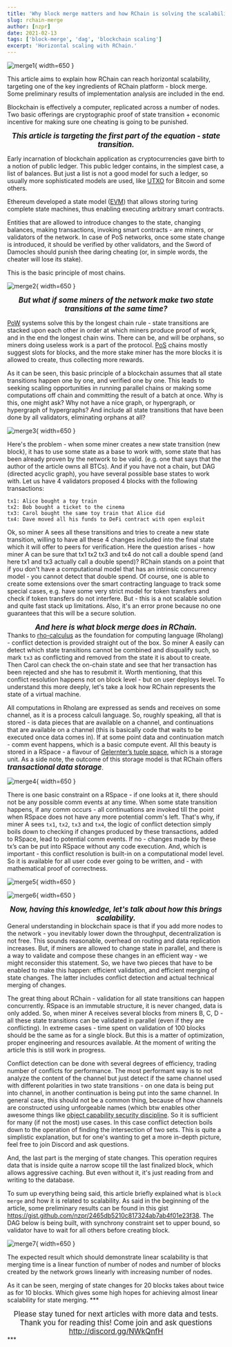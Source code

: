 ```yaml
---
title: 'Why block merge matters and how RChain is solving the scalability problem.'
slug: rchain-merge
author: [nzpr]
date: 2021-02-13
tags: ['block-merge', 'dag', 'blockchain scaling']
excerpt: 'Horizontal scaling with RChain.'
---
```

![merge1](./images/merge-1.jpg){ width=650 }

This article aims to explain how RChain can reach horizontal scalability, targeting one of the key ingredients of RChain platform - block merge.
Some preliminary results of implementation analysis are included in the end.

Blockchain is effectively a computer, replicated across a number of nodes.
Two basic offerings are cryptographic proof of state transition + economic incentive for making sure one cheating is going to be punished.

***<div style="font-size:larger; text-align:center">This article is targeting the first part of the equation - state transition.</div>***

Early incarnation of blockchain application as cryptocurrencies gave birth to a notion of public ledger. This public ledger contains, in the simplest case, a list of balances.  But just a list is not a good model for such a ledger, so usually more sophisticated models are used, like [UTXO](https://en.wikipedia.org/wiki/Unspent_transaction_output) for Bitcoin and some others.

Ethereum developed a state model ([EVM](https://ethereum.org/en/developers/docs/evm/)) that allows storing turing complete state machines, thus enabling executing arbitrary smart contracts.

Entities that are allowed to introduce changes to the state, changing balances, making transactions, invoking smart contracts - are miners, or validators of the network.
In case of PoS networks, once some state change is introduced, it should be verified by other validators, and the Sword of Damocles should punish thee daring cheating (or, in simple words, the cheater will lose its stake).

This is the basic principle of most chains.

![merge2](./images/merge-2.jpg){ width=650 }

***<div style="font-size:larger; text-align:center">But what if some miners of the network make two state transitions at the same time?</div>***

 [PoW](https://en.wikipedia.org/wiki/Proof_of_work) systems solve this by the longest chain rule - state transitions are stacked upon each other in order at which miners produce proof of work, and in the end the longest chain wins. There can be, and will be orphans, so miners doing useless work is a part of the protocol. [PoS](https://en.wikipedia.org/wiki/Proof_of_stake) chains mostly suggest slots for blocks, and the more stake miner has the more blocks it is allowed to create, thus collecting more rewards.

As it can be seen, this basic principle of a blockchain assumes that all state transitions happen one by one, and verified one by one. This leads to seeking scaling opportunities in running parallel chains or making some computations off chain and committing the result of a batch at once.
Why is this, one might ask? Why not have a nice graph, or hypergraph, or hypergraph of hypergraphs? And include all state transitions that have been done by all validators, eliminating orphans at all?

![merge3](./images/merge-3.jpg){ width=650 }

Here's the problem - when some miner creates a new state transition (new block), it has to use some state as a base to work with, some state that has been already proven by the network to be valid. (e.g. one that says that the author of the article owns all BTCs). And if you have not a chain, but DAG (directed acyclic graph), you have several possible base states to work with. Let us have 4 validators proposed 4 blocks with the following transactions:

`tx1: Alice bought a toy train`<br/>
`tx2: Bob bought a ticket to the cinema`<br/>
`tx3: Carol bought the same toy train that Alice did`<br/>
`tx4: Dave moved all his funds to DeFi contract with open exploit`

Ok, so miner A sees all these transitions and tries to create a new state transition, willing to have all these 4 changes included into the final state which it will offer to peers for verification.
Here the question arises - how miner A can be sure that tx1 tx2 tx3 and tx4 do not call a double spend (and here tx1 and tx3 actually call a double spend)? RChain stands on a point that if you don't have a computational model that has an intrinsic concurrency model - you cannot detect that double spend. Of course, one is able to create some extensions over the smart contracting language to track some special cases, e.g. have some very strict model for token transfers and check if token transfers do not interfere. But - this is a not scalable solution and quite fast stack up limitations. Also, it's an error prone because no one guarantees that this will be a secure solution.

***<div style="font-size:larger; text-align:center">And here is what block merge does in RChain.</div>*** Thanks to [rho-calculus](https://en.wikipedia.org/wiki/Rho_calculus) as the foundation for computing language (Rholang) - conflict detection is provided straight out of the box. So miner A easily can detect which state transitions cannot be combined and disqualify such, so mark `tx3` as conflicting and removed from the state it is about to create. Then Carol can check the on-chain state and see that her transaction has been rejected and she has to resubmit it. Worth mentioning, that this conflict resolution happens not on block level - but on user deploys level. To understand this more deeply, let's take a look how RChain represents the state of a virtual machine.

All computations in Rholang are expressed as sends and receives on some channel, as it is a process calculi language. So, roughly speaking, all that is stored - is data pieces that are available on a channel, and continuations that are available on a channel (this is basically code that waits to be executed once data comes in). If at some point data and continuation match - comm event happens, which is a basic compute event. All this beauty is stored in a RSpace -  a flavour of [Gelernter’s tuple space](https://en.wikipedia.org/wiki/Tuple_space), which is a storage unit. As a side note, the outcome of this storage model is that RChain offers ***<span style="font-size:larger">transactional data storage</span>***.

![merge4](./images/merge-4.jpg){ width=650 }

There is one basic constraint on a RSpace - if one looks at it, there should not be any possible comm events at any time. When some state transition happens, if any comm occurs - all continuations are invoked till the point when RSpace does not have any more potential comm's left. That's why, if miner A sees `tx1`, `tx2`, `tx3` and `tx4`, the logic of conflict detection simply boils down to checking if changes produced by these transactions, added to RSpace, lead to potential comm events. If no - changes made by these tx’s can be put into RSpace without any code execution. And, which is important - this conflict resolution is built-in on a computational model level. So it is available for all user code ever going to be written, and - with mathematical proof of correctness.

![merge5](./images/merge-5.jpg){ width=650 }

![merge6](./images/merge-6.jpg){ width=650 }

***<div style="font-size:larger; text-align:center">Now, having this knowledge, let's talk about how this brings scalability.</div>***
General understanding in blockchain space is that if you add more nodes to the network - you inevitably lower down the throughput, decentralization is not free.
This sounds reasonable, overhead on routing and data replication increases. But, if miners are allowed to change state in parallel, and there is a way to validate and compose these changes in an efficient way - we might reconsider this statement. So, we have two pieces that have to be enabled to make this happen: efficient validation, and efficient merging of state changes. The latter includes conflict detection and actual technical merging of changes.

The great thing about RChain - validation for all state transitions can happen concurrently. RSpace is an immutable structure, it is never changed, data is only added. So, when miner A receives several blocks from miners B, C, D - all these state transitions can be validated in parallel (even if they are conflicting). In extreme cases - time spent on validation of 100 blocks should be the same as for a single block. But this is a matter of optimization, proper engineering and resources available. At the moment of writing the article this is still work in progress.

Conflict detection can be done with several degrees of efficiency, trading number of conflicts for performance. The most performant way is to not analyze the content of the channel but just detect if the same channel used with different polarities in two state transitions - on one data is being put into channel, in another continuation is being put into the same channel. In general case, this should not be a common thing, because of how channels are constructed using unforgeable names (which btw enables other awesome things like [object capability security discipline](https://en.wikipedia.org/wiki/Object-capability_model). So it is sufficient for many (if not the most) use cases. In this case conflict detection boils down to the operation of finding the intersection of two sets. This is quite a simplistic explanation, but for one's wanting to get a more in-depth picture, feel free to join Discord and ask questions.

And, the last part is the merging of state changes. This operation requires data that is inside quite a narrow scope till the last finalized block, which allows aggressive caching. But even without it, it's just reading from and writing to the database.

To sum up everything being said, this article briefly explained what is `block merge` and how it is related to scalability.
As said in the beginning of the article, some preliminary results can be found in this gist https://gist.github.com/nzpr/2465db5210c817324ab7ab4f01e23f38.
The DAG below is being built, with synchrony constraint set to upper bound, so validator have to wait for all others before creating block.

![merge7](./images/merge-7.jpg){ width=650 }

The expected result which should demonstrate linear scalability is that merging time is a linear function of number of nodes and number of blocks created by the network grows linearly with increasing number of nodes.

As it can be seen, merging of state changes for 20 blocks takes about twice as for 10 blocks. Which gives some high hopes for achieving almost linear scalability for state merging.
***<div style="font-size:larger; text-align:center">Please stay tuned for next articles with more data and tests. Thank you for reading this! Come join and ask questions http://discord.gg/NWkQnfH</div> ***
